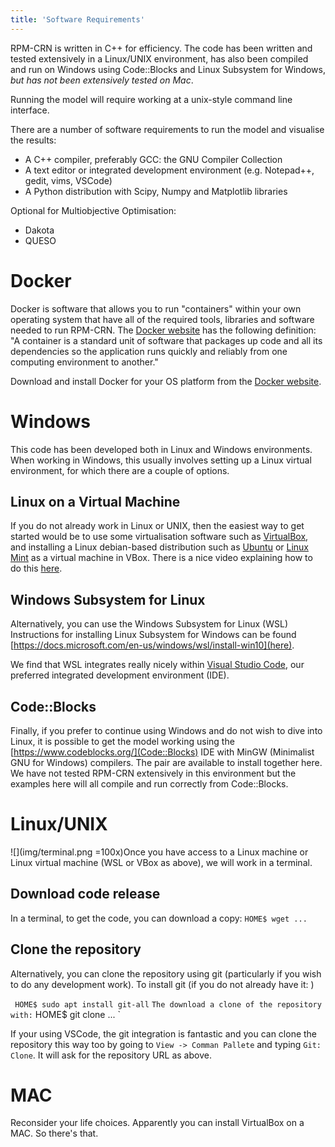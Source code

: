 ```yaml
---
title: 'Software Requirements'
---
```

RPM-CRN is written in C++ for efficiency. The code has been written and tested extensively in a Linux/UNIX environment, has also been compiled and run on Windows using Code::Blocks and Linux Subsystem for Windows, *but has not been extensively tested on Mac*. 

Running the model will require working at a unix-style command line interface.

There are a number of software requirements to run the model and visualise the results:
 - A C++ compiler, preferably GCC: the GNU Compiler Collection
 - A text editor or integrated development environment (e.g. Notepad++, gedit, vims, VSCode)
 - A Python distribution with Scipy, Numpy and Matplotlib libraries

Optional for Multiobjective Optimisation:
 - Dakota 
 - QUESO

# Docker

Docker is software that allows you to run "containers" within your own operating system that have all of the required tools, libraries  and software needed to run RPM-CRN. The [Docker website](https://www.docker.com/resources/what-container) has the following definition: "A container is a standard unit of software that packages up code and all its dependencies so the application runs quickly and reliably from one computing environment to another."

Download and install Docker for your OS platform from the [Docker website](https://www.docker.com/products/docker-desktop).

# Windows
This code has been developed both in Linux and Windows environments. When working in Windows, this usually involves setting up a Linux virtual environment, for which there are a couple of options.

## Linux on a Virtual Machine
If you do not already work in Linux or UNIX, then the easiest way to get started would be to use some virtualisation software such as [VirtualBox](https://www.virtualbox.org/wiki/Downloads), and installing a Linux debian-based distribution such as [Ubuntu](https://ubuntu.com/) or [Linux Mint](https://linuxmint.com/) as a virtual machine in VBox. There is a nice video explaining how to do this [here](https://www.youtube.com/watch?v=x5MhydijWmc).

## Windows Subsystem for Linux
Alternatively, you can use the Windows Subsystem for Linux (WSL) Instructions for installing Linux Subsystem for Windows can be found [https://docs.microsoft.com/en-us/windows/wsl/install-win10](here).

We find that WSL integrates really nicely within [Visual Studio Code](https://code.visualstudio.com/), our preferred integrated development environment (IDE).

## Code::Blocks
Finally, if you prefer to continue using Windows and do not wish to dive into Linux, it is possible to get the model working using the [https://www.codeblocks.org/](Code::Blocks) IDE with MinGW (Minimalist GNU for Windows) compilers. The pair are available to install together here. We have not tested RPM-CRN extensively in this environment but the examples here will all compile and run correctly from Code::Blocks. 

# Linux/UNIX
![](img/terminal.png =100x)Once you have access to a Linux machine or Linux virtual machine (WSL or VBox as above), we will work in a terminal. 

## Download code release
In a terminal, to get the code, you can download a copy:
`
HOME$ wget ...
`

## Clone the repository
Alternatively, you can clone the repository using git (particularly if you wish to do any development work). To install git (if you do not already have it: )

`
HOME$ sudo apt install git-all`
`
The download a clone of the repository with:
`
HOME$ git clone ...
`

If your using VSCode, the git integration is fantastic and you can clone the repository this way too by going to `View -> Comman Pallete` and typing `Git: Clone`. It will ask for the repository URL as above.

# MAC

Reconsider your life choices. Apparently you can install VirtualBox on a MAC. So there's that.
